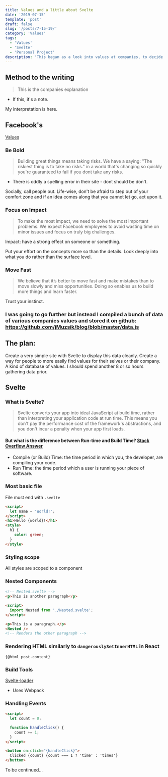 ```yaml
---
title: Values and a little about Svelte
date: '2019-07-15'
template: 'post'
draft: false
slug: '/posts/7-15-19/'
category: 'Values'
tags:
  - 'Values'
  - 'Svelte'
  - 'Personal Project'
description: 'This began as a look into values at companies, to decide what is really important for me. But, it ended up with me collecting values of a variety of companies to create a data vis website in conjunction. Began learning Svelte (which the site will be written in).'
---
```


## Method to the writing

> This is the companies explanation

- If this, it's a note.

My interpretation is here.

## Facebook's

[Values](https://www.facebook.com/careers/facebook-life)

### Be Bold

> Building great things means taking risks. We have a saying: "The riskiest thing is to take no risks." in a world that's changing so quickly you're guaranteed to fail if you dont take any risks.

- There is oddly a spelling error in their site - dont should be don't.

Socially, call people out. Life-wise, don't be afraid to step out of your comfort zone and if an idea comes along that you cannot let go, act upon it.

### Focus on Impact

> To make the most impact, we need to solve the most important problems. We expect Facebook employees to avoid wasting time on minor issues and focus on truly big challenges.

Impact: have a strong effect on someone or something.

Put your effort on the concepts more so than the details. Look deeply into what you do rather than the surface level.

### Move Fast

> We believe that it’s better to move fast and make mistakes than to move slowly and miss opportunities. Doing so enables us to build more things and learn faster.

Trust your instinct.

### **I was going to go further but instead I compiled a bunch of data of various companies values and stored it on github: https://github.com/jMuzsik/blog/blob/master/data.js**

## The plan:

Create a very simple site with Svelte to display this data cleanly. Create a way for people to more easily find values for their selves or their company. A kind of database of values. I should spend another 8 or so hours gathering data prior.

## Svelte

### What is Svelte?

> Svelte converts your app into ideal JavaScript at build time, rather than interpreting your application code at run time. This means you don't pay the performance cost of the framework's abstractions, and you don't incur a penalty when your app first loads.

#### But what is the difference between Run-time and Build Time? [Stack Overflow Answer](https://stackoverflow.com/questions/846103/runtime-vs-compile-time)

- Compile (or Build) Time: the time period in which you, the developer, are compiling your code.
- Run Time: the time period which a user is running your piece of software.

### Most basic file

File must end with `.svelte`

```html
<script>
  let name = 'World!';
</script>
<h1>Hello {world}!</h1>
<style>
  h1 {
    color: green;
  }
</style>
```

### Styling scope

All styles are scoped to a component

### Nested Components

```html
<!-- Nested.svelte -->
<p>This is another paragraph</p>
```

```html
<script>
  import Nested from './Nested.svelte';
</script>

<p>This is a paragraph.</p>
<Nested />
<!-- Renders the other paragraph -->
```

### Rendering HTML similarly to `dangerouslySetInnerHTML` in React

`{@html post.content}`

### Build Tools

[Svelte-loader](https://github.com/sveltejs/svelte-loader)

- Uses Webpack

### Handling Events

```html
<script>
  let count = 0;

  function handleClick() {
    count += 1;
  }
</script>

<button on:click="{handleClick}">
  Clicked {count} {count === 1 ? 'time' : 'times'}
</button>
```

To be continued...